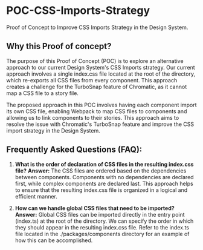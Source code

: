 # POC-CSS-Imports-Strategy
Proof of Concept to Improve CSS Imports Strategy in the Design System.

## Why this Proof of concept?

The purpose of this Proof of Concept (POC) is to explore an alternative approach to our current Design System's CSS Imports strategy. Our current approach involves a single index.css file located at the root of the directory, which re-exports all CSS files from every component. This approach creates a challenge for the TurboSnap feature of Chromatic, as it cannot map a CSS file to a story file.

The proposed approach in this POC involves having each component import its own CSS file, enabling Webpack to map CSS files to components and allowing us to link components to their stories. This approach aims to resolve the issue with Chromatic's TurboSnap feature and improve the CSS import strategy in the Design System.

## Frequently Asked Questions (FAQ):
1. **What is the order of declaration of CSS files in the resulting index.css file?**
**Answer:** The CSS files are ordered based on the dependencies between components. Components with no dependencies are declared first, while complex components are declared last. This approach helps to ensure that the resulting index.css file is organized in a logical and efficient manner.

2. **How can we handle global CSS files that need to be imported?**
**Answer:** Global CSS files can be imported directly in the entry point (index.ts) at the root of the directory. We can specify the order in which they should appear in the resulting index.css file. Refer to the index.ts file located in the ./packages/components directory for an example of how this can be accomplished.



